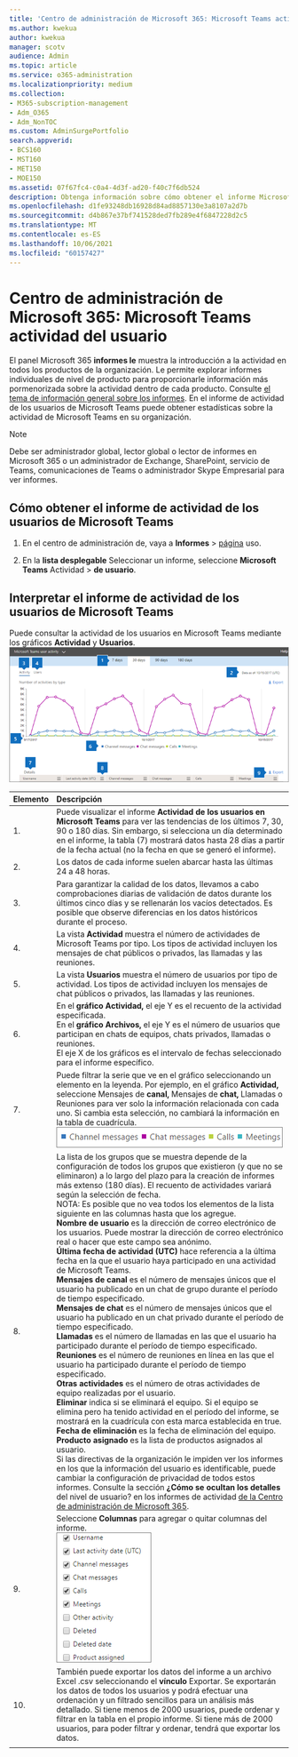 ```yaml
---
title: 'Centro de administración de Microsoft 365: Microsoft Teams actividad del usuario'
ms.author: kwekua
author: kwekua
manager: scotv
audience: Admin
ms.topic: article
ms.service: o365-administration
ms.localizationpriority: medium
ms.collection:
- M365-subscription-management
- Adm_O365
- Adm_NonTOC
ms.custom: AdminSurgePortfolio
search.appverid:
- BCS160
- MST160
- MET150
- MOE150
ms.assetid: 07f67fc4-c0a4-4d3f-ad20-f40c7f6db524
description: Obtenga información sobre cómo obtener el informe Microsoft Teams actividad del usuario y obtener información sobre la Teams actividad de la organización.
ms.openlocfilehash: d1fe93248db16928d84ad8857130e3a8107a2d7b
ms.sourcegitcommit: d4b867e37bf741528ded7fb289e4f6847228d2c5
ms.translationtype: MT
ms.contentlocale: es-ES
ms.lasthandoff: 10/06/2021
ms.locfileid: "60157427"
---
```

# <a name="microsoft-365-admin-center-reports---microsoft-teams-user-activity"></a>Centro de administración de Microsoft 365: Microsoft Teams actividad del usuario

El panel Microsoft 365 **informes le** muestra la introducción a la actividad en todos los productos de la organización. Le permite explorar informes individuales de nivel de producto para proporcionarle información más pormenorizada sobre la actividad dentro de cada producto. Consulte [el tema de información general sobre los informes](activity-reports.md). En el informe de actividad de los usuarios de Microsoft Teams puede obtener estadísticas sobre la actividad de Microsoft Teams en su organización.
  
> [!NOTE]
> Debe ser administrador global, lector global o lector de informes en Microsoft 365 o un administrador de Exchange, SharePoint, servicio de Teams, comunicaciones de Teams o administrador Skype Empresarial para ver informes.  
 
## <a name="how-to-get-to-the-microsoft-teams-user-activity-report"></a>Cómo obtener el informe de actividad de los usuarios de Microsoft Teams

1. En el centro de administración de, vaya a **Informes** \> <a href="https://go.microsoft.com/fwlink/p/?linkid=2074756" target="_blank">página</a> uso.

    
2. En la **lista desplegable** Seleccionar un informe, seleccione **Microsoft Teams** Actividad \> **de usuario**.
  
## <a name="interpret-the-microsoft-teams-user-activity-report"></a>Interpretar el informe de actividad de los usuarios de Microsoft Teams

Puede consultar la actividad de los usuarios en Microsoft Teams mediante los gráficos **Actividad** y **Usuarios**.<br/>![Microsoft 365: Microsoft Teams de usuario.](../../media/40359f81-25f7-416d-bb1e-37289133ef6b.png)
  
|Elemento|Descripción|
|:-----|:-----|
|1.  <br/> |Puede visualizar el informe **Actividad de los usuarios en Microsoft Teams** para ver las tendencias de los últimos 7, 30, 90 o 180 días. Sin embargo, si selecciona un día determinado en el informe, la tabla (7) mostrará datos hasta 28 días a partir de la fecha actual (no la fecha en que se generó el informe).  <br/> |
|2.  <br/> |Los datos de cada informe suelen abarcar hasta las últimas 24 a 48 horas.  <br/> |
|3.  <br/> |Para garantizar la calidad de los datos, llevamos a cabo comprobaciones diarias de validación de datos durante los últimos cinco días y se rellenarán los vacíos detectados. Es posible que observe diferencias en los datos históricos durante el proceso.  <br/> |
|4.  <br/> |La vista **Actividad** muestra el número de actividades de Microsoft Teams por tipo. Los tipos de actividad incluyen los mensajes de chat públicos o privados, las llamadas y las reuniones.  <br/> |
|5.  <br/> |La vista **Usuarios** muestra el número de usuarios por tipo de actividad. Los tipos de actividad incluyen los mensajes de chat públicos o privados, las llamadas y las reuniones.  <br/> |
|6.  <br/> | En el **gráfico Actividad,** el eje Y es el recuento de la actividad especificada.  <br/>  En el **gráfico Archivos,** el eje Y es el número de usuarios que participan en chats de equipos, chats privados, llamadas o reuniones.  <br/>  El eje X de los gráficos es el intervalo de fechas seleccionado para el informe específico.  <br/> |
|7.  <br/> |Puede filtrar la serie que ve en el gráfico seleccionando un elemento en la leyenda. Por ejemplo, en el gráfico **Actividad,** seleccione Mensajes  de **canal,** Mensajes de **chat,** Llamadas o Reuniones para ver solo la información relacionada con cada uno. Si cambia esta selección, no cambiará la información en la tabla de cuadrícula.  <br/> ![Filtra los gráficos Microsoft Teams actividad.](../../media/c819c4ea-6e9a-4411-a0dd-9f800d64ce38.png)|
|8.  <br/> | La lista de los grupos que se muestra depende de la configuración de todos los grupos que existieron (y que no se eliminaron) a lo largo del plazo para la creación de informes más extenso (180 días). El recuento de actividades variará según la selección de fecha.  <br/> NOTA: Es posible que no vea todos los elementos de la lista siguiente en las columnas hasta que los agregue.<br/>**Nombre de usuario** es la dirección de correo electrónico de los usuarios. Puede mostrar la dirección de correo electrónico real o hacer que este campo sea anónimo.  <br/> **Última fecha de actividad (UTC)** hace referencia a la última fecha en la que el usuario haya participado en una actividad de Microsoft Teams.  <br/> **Mensajes de canal** es el número de mensajes únicos que el usuario ha publicado en un chat de grupo durante el período de tiempo especificado.  <br/> **Mensajes de chat** es el número de mensajes únicos que el usuario ha publicado en un chat privado durante el período de tiempo especificado.  <br/> **Llamadas** es el número de llamadas en las que el usuario ha participado durante el período de tiempo especificado.  <br/> **Reuniones** es el número de reuniones en línea en las que el usuario ha participado durante el período de tiempo especificado.  <br/> **Otras actividades** es el número de otras actividades de equipo realizadas por el usuario.  <br/> **Eliminar** indica si se eliminará el equipo. Si el equipo se elimina pero ha tenido actividad en el período del informe, se mostrará en la cuadrícula con esta marca establecida en true.  <br/> **Fecha de eliminación** es la fecha de eliminación del equipo.  <br/> **Producto asignado** es la lista de productos asignados al usuario.  <br/>  Si las directivas de la organización le impiden ver los informes en los que la información del usuario es identificable, puede cambiar la configuración de privacidad de todos estos informes. Consulte la sección **¿Cómo se ocultan los detalles** del nivel de usuario? en los informes de actividad [de la Centro de administración de Microsoft 365](activity-reports.md).  <br/> |
|9.  <br/> |Seleccione **Columnas** para agregar o quitar columnas del informe.  <br/> ![Teams de actividad de usuario: elija columnas.](../../media/eb5fbcee-e371-4d36-a0c6-fa54732311ec.png)|
|10.  <br/> |También puede exportar los datos del informe a un archivo Excel .csv seleccionando el **vínculo** Exportar. Se exportarán los datos de todos los usuarios y podrá efectuar una ordenación y un filtrado sencillos para un análisis más detallado. Si tiene menos de 2000 usuarios, puede ordenar y filtrar en la tabla en el propio informe. Si tiene más de 2000 usuarios, para poder filtrar y ordenar, tendrá que exportar los datos.  <br/> |
|||
   

